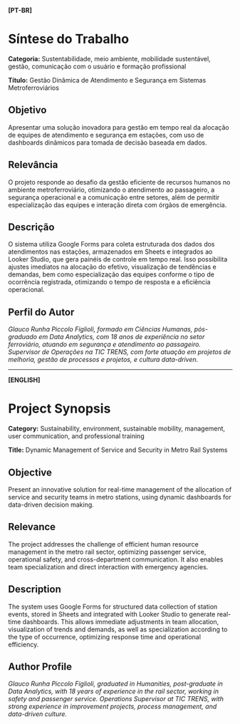 
**[PT-BR]**

# Síntese do Trabalho

**Categoria:** Sustentabilidade, meio ambiente, mobilidade sustentável, gestão, comunicação com o usuário e formação profissional

**Título:** Gestão Dinâmica de Atendimento e Segurança em Sistemas Metroferroviários

## Objetivo  
Apresentar uma solução inovadora para gestão em tempo real da alocação de equipes de atendimento e segurança em estações, com uso de dashboards dinâmicos para tomada de decisão baseada em dados.

## Relevância  
O projeto responde ao desafio da gestão eficiente de recursos humanos no ambiente metroferroviário, otimizando o atendimento ao passageiro, a segurança operacional e a comunicação entre setores, além de permitir especialização das equipes e interação direta com órgãos de emergência.

## Descrição  
O sistema utiliza Google Forms para coleta estruturada dos dados dos atendimentos nas estações, armazenados em Sheets e integrados ao Looker Studio, que gera painéis de controle em tempo real. Isso possibilita ajustes imediatos na alocação do efetivo, visualização de tendências e demandas, bem como especialização das equipes conforme o tipo de ocorrência registrada, otimizando o tempo de resposta e a eficiência operacional.

## Perfil do Autor  
*Glauco Runha Piccolo Figlioli, formado em Ciências Humanas, pós-graduado em Data Analytics, com 18 anos de experiência no setor ferroviário, atuando em segurança e atendimento ao passageiro. Supervisor de Operações na TIC TRENS, com forte atuação em projetos de melhoria, gestão de processos e projetos, e cultura data-driven.*

---

**[ENGLISH]**

# Project Synopsis

**Category:** Sustainability, environment, sustainable mobility, management, user communication, and professional training

**Title:** Dynamic Management of Service and Security in Metro Rail Systems

## Objective  
Present an innovative solution for real-time management of the allocation of service and security teams in metro stations, using dynamic dashboards for data-driven decision making.

## Relevance  
The project addresses the challenge of efficient human resource management in the metro rail sector, optimizing passenger service, operational safety, and cross-department communication. It also enables team specialization and direct interaction with emergency agencies.

## Description  
The system uses Google Forms for structured data collection of station events, stored in Sheets and integrated with Looker Studio to generate real-time dashboards. This allows immediate adjustments in team allocation, visualization of trends and demands, as well as specialization according to the type of occurrence, optimizing response time and operational efficiency.

## Author Profile  
*Glauco Runha Piccolo Figlioli, graduated in Humanities, post-graduate in Data Analytics, with 18 years of experience in the rail sector, working in safety and passenger service. Operations Supervisor at TIC TRENS, with strong experience in improvement projects, process management, and data-driven culture.*
